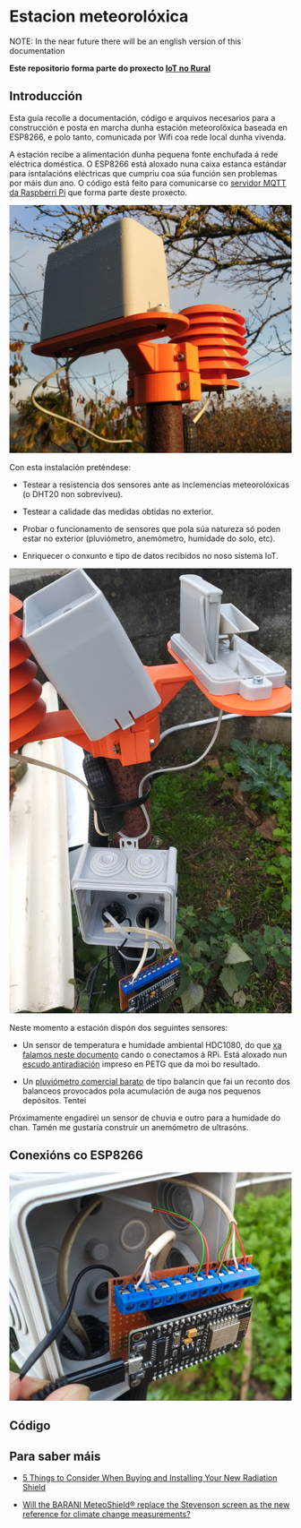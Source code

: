 # Estacion meteorolóxica

NOTE: In the near future there will be an english version of this documentation

**Este repositorio forma parte do proxecto [IoT no Rural](https://github.com/pintafontes/IoT-Rural)**

## Introducción

Esta guía recolle a documentación, código e arquivos necesarios para a construcción e posta en marcha dunha estación meteorolóxica baseada en ESP8266, e polo tanto, comunicada por Wifi coa rede local dunha vivenda.

A estación recibe a alimentación dunha pequena fonte enchufada á rede eléctrica doméstica. O ESP8266 está aloxado nuna caixa estanca estándar para isntalacións eléctricas que cumpriu coa súa función sen problemas por máis dun ano. O código está feito para comunicarse co [servidor MQTT da Raspberri Pi]() que forma parte deste proxecto.

![Pluviómetro e escudo antiradiación](imaxes/estacion-pluviometro.jpg)

Con esta instalación preténdese:

+ Testear a resistencia dos sensores ante as inclemencias meteorolóxicas (o DHT20 non sobreviveu).

+ Testear a calidade das medidas obtidas no exterior.

+ Probar o funcionamento de sensores que pola súa natureza só poden estar no exterior (pluviómetro, anemómetro, humidade do solo, etc).

+ Enriquecer o conxunto e tipo de datos recibidos no noso sistema IoT.

![Cableado da estación](imaxes/estacion-cableado.jpg)

Neste momento a estación dispón dos seguintes sensores:

+ Un sensor de temperatura e humidade ambiental HDC1080, do que [xa falamos neste documento]() cando o conectamos á RPi. Está aloxado nun [escudo antiradiación](https://www.thingiverse.com/thing:1067700) impreso en PETG que da moi bo resultado.

+ Un [pluviómetro comercial barato](https://es.aliexpress.com/wholesale?catId=0&initiative_id=SB_20210724080447&SearchText=WH-SP-RG) de tipo balancín que fai un reconto dos balanceos provocados pola acumulación de auga nos pequenos depósitos. Tentei

Próximamente engadirei un sensor de chuvia e outro para a humidade do chan. Tamén me gustaría construir un anemómetro de ultrasóns.

## Conexións co ESP8266

![Cableado do ESP8266](imaxes/estacion-escudo.jpg)

## Código



## Para saber máis

+ [5 Things to Consider When Buying and Installing Your New Radiation Shield](https://blog.weathercloud.net/tips-tricks/2016/02/5-things-to-consider-when-buying-and-installing-your-new-radiation-shield/)

+ [Will the BARANI MeteoShield® replace the Stevenson screen as the new reference for climate change measurements?](https://www.baranidesign.com/news-innovations-blog/2018/5/11/what-is-real-air-temperature-and-how-to-measure-it)
